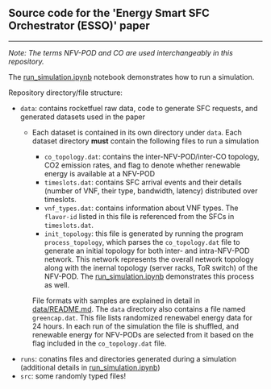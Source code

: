 ## Source code for the 'Energy Smart SFC Orchestrator (ESSO)' paper
---

*Note:* _The terms NFV-POD and CO are used interchangeably in this repository._

The [run_simulation.ipynb](run_simulation.ipynb) notebook demonstrates how to run a simulation. 

Repository directory/file structure:
* `data`: contains rocketfuel raw data, code to generate SFC requests, and generated datasets used in the paper
  * Each dataset is contained in its own directory under `data`. Each dataset directory **must** contain the following files to run a simulation 
    * `co_topology.dat`: contains the inter-NFV-POD/inter-CO topology, CO2 emission rates, and flag to denote whether renewable energy is available at a NFV-POD
    * `timeslots.dat`: contains SFC arrival events and their details (number of VNF, their type, bandwidth, latency) distributed over timeslots. 
    * `vnf_types.dat`: contains information about VNF types. The `flavor-id` listed in this file is referenced from the SFCs in `timeslots.dat`. 
    * `init_topology`: this file is generated by running the program `process_topology`, which parses the `co_topology.dat` file to generate an initial topology for both inter- and intra-NFV-POD network. This network represents the overall network topology along with the inernal topology (server racks, ToR switch) of the NFV-POD. The [run_simulation.ipynb](run_simulation.ipynb) demonstrates this process as well. 
    
    File formats with samples are explained in detail in [data/README.md](data/README.md). The `data` directory also contains a file named `greencap.dat`. This file lists randomized renewabel energy data for 24 hours. In each run of the simulation the file is shuffled, and renewable energy for NFV-PODs are selected from it based on the flag included in the `co_topology.dat` file. 
* `runs`: conatins files and directories generated during a simulation (additional details in [run_simulation.ipynb](run_simulation.ipynb))
* `src`: some randomly typed files!
